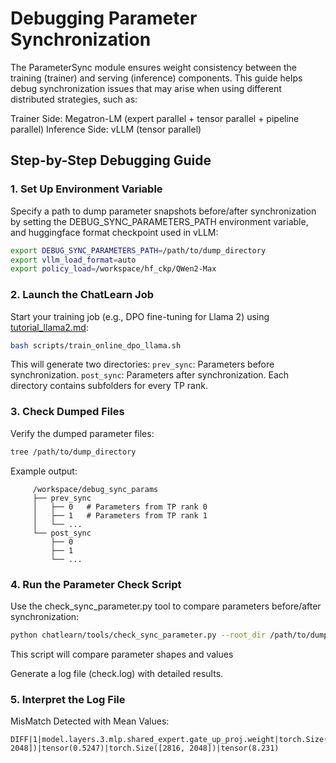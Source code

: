 # Debugging Parameter Synchronization

The ParameterSync module ensures weight consistency between the training (trainer) and serving (inference) components. This guide helps debug synchronization issues that may arise when using different distributed strategies, such as:

Trainer Side: Megatron-LM (expert parallel + tensor parallel + pipeline parallel)
Inference Side: vLLM (tensor parallel)

## Step-by-Step Debugging Guide

### 1. Set Up Environment Variable

Specify a path to dump parameter snapshots before/after synchronization by setting the DEBUG_SYNC_PARAMETERS_PATH environment variable, and huggingface format checkpoint used in vLLM:

``` bash
export DEBUG_SYNC_PARAMETERS_PATH=/path/to/dump_directory
export vllm_load_format=auto
export policy_load=/workspace/hf_ckp/QWen2-Max
```

### 2. Launch the ChatLearn Job

Start your training job (e.g., DPO fine-tuning for Llama 2) using [tutorial_llama2.md](/docs/en/tutorial/tuotiral_llama2.md):
```bash
bash scripts/train_online_dpo_llama.sh
```

This will generate two directories:
`prev_sync`: Parameters before synchronization.
`post_sync`: Parameters after synchronization.
Each directory contains subfolders for every TP rank.

### 3. Check Dumped Files
Verify the dumped parameter files:
``` bash
tree /path/to/dump_directory
```

Example output:
``` text
     /workspace/debug_sync_params
     ├── prev_sync
     │   ├── 0   # Parameters from TP rank 0
     │   ├── 1   # Parameters from TP rank 1
     │   └── ...
     └── post_sync
         ├── 0
         ├── 1
         └── ...
```

### 4. Run the Parameter Check Script
Use the check_sync_parameter.py tool to compare parameters before/after synchronization:
``` bash
python chatlearn/tools/check_sync_parameter.py --root_dir /path/to/dump_directory | tee check.log
```

This script will compare parameter shapes and values

Generate a log file (check.log) with detailed results.

### 5. Interpret the Log File

MisMatch Detected with Mean Values:
```text
DIFF|1|model.layers.3.mlp.shared_expert.gate_up_proj.weight|torch.Size([2816, 2048])|tensor(0.5247)|torch.Size([2816, 2048])|tensor(8.231)
```